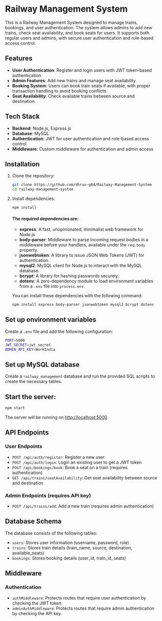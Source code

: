 # Railway Management System

This is a Railway Management System designed to manage trains, bookings, and user authentication. The system allows admins to add new trains, check seat availability, and book seats for users. It supports both regular users and admins, with secure user authentication and role-based access control.

## Features

- **User Authentication**: Register and login users with JWT token-based authentication.
- **Admin Features**: Add new trains and manage seat availability.
- **Booking System**: Users can book train seats if available, with proper transaction handling to avoid booking conflicts.
- **Seat Availability**: Check available trains between source and destination.

## Tech Stack

- **Backend**: Node.js, Express.js
- **Database**: MySQL
- **Authentication**: JWT for user authentication and role-based access control
- **Middleware**: Custom middleware for authentication and admin access

## Installation

1. Clone the repository:

   ```bash
   git clone https://github.com/dhruv-g04/Railway-Management-System
   cd railway-management-system
   ```

2. Install dependencies:

   ```bash
   npm install
   ```

   #### The required dependencies are:

   - **express**: A fast, unopinionated, minimalist web framework for Node.js
   - **body-parser**: Middleware to parse incoming request bodies in a middleware before your handlers, available under the `req.body` property.
   - **jsonwebtoken**: A library to issue JSON Web Tokens (JWT) for authentication.
   - **mysql2**: MySQL client for Node.js to interact with the MySQL database.
   - **bcrypt**: A library for hashing passwords securely.
   - **dotenv**: A zero-dependency module to load environment variables from a `.env` file into `process.env`.

   You can install these dependencies with the following command:

   ```bash
   npm install express body-parser jsonwebtoken mysql2 bcrypt dotenv
   ```

## Set up environment variables

Create a `.env` file and add the following configuration:

```bash
PORT=5000
JWT_SECRET=jwt_secret
ADMIN_API_KEY=WorkIndia
```

## Set up MySQL database

Create a `railway_management` database and run the provided SQL scripts to create the necessary tables.

## Start the server:

```bash
npm start
```

The server will be running on [http://localhost:5000](http://localhost:5000).

## API Endpoints

### User Endpoints

- `POST /api/auth/register`: Register a new user
- `POST /api/auth/login`: Login an existing user to get a JWT token
- `POST /api/bookings/book`: Book a seat on a train (requires authentication)
- `GET /api/trains/seatAvailability`: Get seat availability between source and destination

### Admin Endpoints (requires API key)

- `POST /api/trains/add`: Add a new train (requires admin authentication)

## Database Schema

The database consists of the following tables:

- `users`: Stores user information (username, password, role)
- `trains`: Stores train details (train_name, source, destination, available_seats)
- `bookings`: Stores booking details (user_id, train_id, seats)

## Middleware

### Authentication

- `authMiddleware`: Protects routes that require user authentication by checking the JWT token.
- `adminAuthMiddleware`: Protects routes that require admin authentication by checking the API key.
